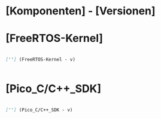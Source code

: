 # [Komponenten] - [Versionen] #



# [FreeRTOS-Kernel] #

```md

[''] (FreeRTOS-Kernel - v)



```


# [Pico_C/C++_SDK] #

```md

[''] (Pico_C/C++_SDK - v)


```